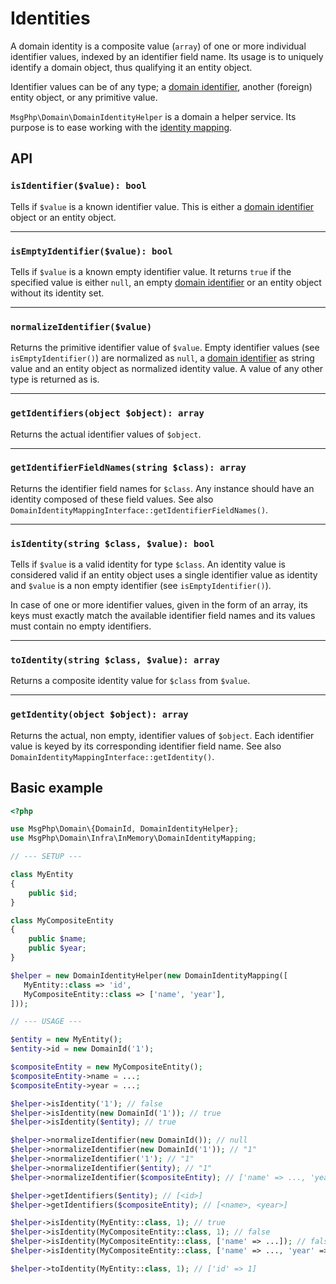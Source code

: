 # Identities

A domain identity is a composite value (`array`) of one or more individual identifier values, indexed by an identifier
field name. Its usage is to uniquely identify a domain object, thus qualifying it an entity object.

Identifier values can be of any type; a [domain identifier](identifiers.md), another (foreign) entity object, or any
primitive value.

`MsgPhp\Domain\DomainIdentityHelper` is a domain a helper service. Its purpose is to ease working with the
[identity mapping](identity-mapping.md).

## API

### `isIdentifier($value): bool`

Tells if `$value` is a known identifier value. This is either a [domain identifier](identifiers.md) object or an entity
object.

---

### `isEmptyIdentifier($value): bool`

Tells if `$value` is a known empty identifier value. It returns `true` if the specified value is either `null`, an empty
[domain identifier](identifiers.md) or an entity object without its identity set.

---

### `normalizeIdentifier($value)`

Returns the primitive identifier value of `$value`. Empty identifier values (see `isEmptyIdentifier()`) are normalized
as `null`, a [domain identifier](identifiers.md) as string value and an entity object as normalized identity value.
A value of any other type is returned as is.

---

### `getIdentifiers(object $object): array`

Returns the actual identifier values of `$object`.

---

### `getIdentifierFieldNames(string $class): array`

Returns the identifier field names for `$class`. Any instance should have an identity composed of these field values.
See also `DomainIdentityMappingInterface::getIdentifierFieldNames()`.

---

### `isIdentity(string $class, $value): bool`

Tells if `$value` is a valid identity for type `$class`. An identity value is considered valid if an entity object uses
a single identifier value as identity and `$value` is a non empty identifier (see `isEmptyIdentifier()`).

In case of one or more identifier values, given in the form of an array, its keys must exactly match the available
identifier field names and its values must contain no empty identifiers.

---

### `toIdentity(string $class, $value): array`

Returns a composite identity value for `$class` from `$value`.

---

### `getIdentity(object $object): array`

Returns the actual, non empty, identifier values of `$object`. Each identifier value is keyed by its corresponding
identifier field name. See also `DomainIdentityMappingInterface::getIdentity()`.

## Basic example

```php
<?php

use MsgPhp\Domain\{DomainId, DomainIdentityHelper};
use MsgPhp\Domain\Infra\InMemory\DomainIdentityMapping;

// --- SETUP ---

class MyEntity
{
    public $id;
}

class MyCompositeEntity
{
    public $name;
    public $year;
}

$helper = new DomainIdentityHelper(new DomainIdentityMapping([
   MyEntity::class => 'id',
   MyCompositeEntity::class => ['name', 'year'],
]));

// --- USAGE ---

$entity = new MyEntity();
$entity->id = new DomainId('1');

$compositeEntity = new MyCompositeEntity();
$compositeEntity->name = ...;
$compositeEntity->year = ...;

$helper->isIdentity('1'); // false
$helper->isIdentity(new DomainId('1')); // true
$helper->isIdentity($entity); // true

$helper->normalizeIdentifier(new DomainId()); // null
$helper->normalizeIdentifier(new DomainId('1')); // "1"
$helper->normalizeIdentifier('1'); // "1"
$helper->normalizeIdentifier($entity); // "1"
$helper->normalizeIdentifier($compositeEntity); // ['name' => ..., 'year' => ....]

$helper->getIdentifiers($entity); // [<id>]
$helper->getIdentifiers($compositeEntity); // [<name>, <year>]

$helper->isIdentity(MyEntity::class, 1); // true
$helper->isIdentity(MyCompositeEntity::class, 1); // false
$helper->isIdentity(MyCompositeEntity::class, ['name' => ...]); // false
$helper->isIdentity(MyCompositeEntity::class, ['name' => ..., 'year' => ...]); // true

$helper->toIdentity(MyEntity::class, 1); // ['id' => 1]
```
